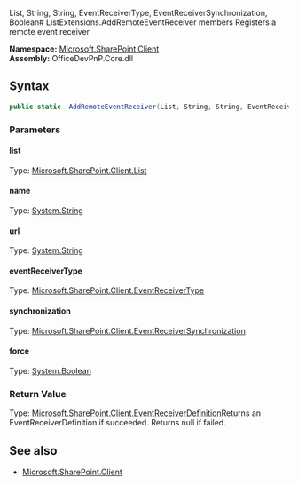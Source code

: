 List, String, String, EventReceiverType, EventReceiverSynchronization, Boolean# ListExtensions.AddRemoteEventReceiver members
Registers a remote event receiver  

**Namespace:** [Microsoft.SharePoint.Client](Microsoft.SharePoint.Client.md)  
**Assembly:** OfficeDevPnP.Core.dll  
## Syntax
```C#
public static  AddRemoteEventReceiver(List, String, String, EventReceiverType, EventReceiverSynchronization, Boolean)
```
### Parameters
#### list
Type: [Microsoft.SharePoint.Client.List](Microsoft.SharePoint.Client.List.md) 
#### 
#### name
Type: [System.String](System.String.md) 
#### 
#### url
Type: [System.String](System.String.md) 
#### 
#### eventReceiverType
Type: [Microsoft.SharePoint.Client.EventReceiverType](Microsoft.SharePoint.Client.EventReceiverType.md) 
#### 
#### synchronization
Type: [Microsoft.SharePoint.Client.EventReceiverSynchronization](Microsoft.SharePoint.Client.EventReceiverSynchronization.md) 
#### 
#### force
Type: [System.Boolean](System.Boolean.md) 
#### 
### Return Value
Type: [Microsoft.SharePoint.Client.EventReceiverDefinition](Microsoft.SharePoint.Client.EventReceiverDefinition.md)Returns an EventReceiverDefinition if succeeded. Returns null if failed.
## See also
- [Microsoft.SharePoint.Client](Microsoft.SharePoint.Client.md)
